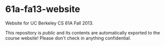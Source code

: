 61a-fa13-website
================

Website for UC Berkeley CS 61A Fall 2013.

This repository is *public* and its contents are automatically exported to the
course website! Please don't check in anything confidential.
